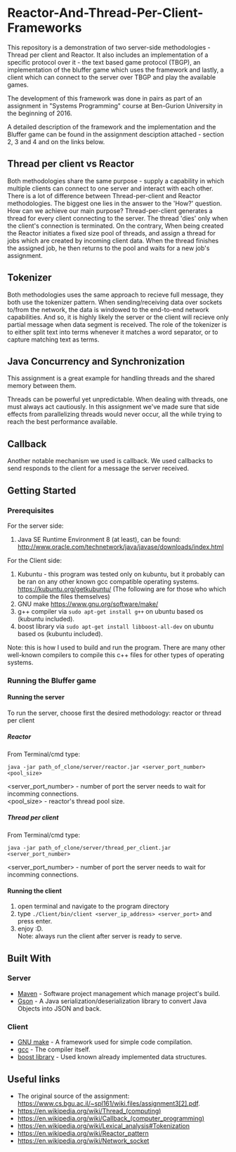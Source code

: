 # Reactor-And-Thread-Per-Client-Frameworks

This repository is a demonstration of two server-side methodologies - Thread per client and Reactor.
It also includes an implementation of a specific protocol over it - the text based game protocol (TBGP), an implementation of the bluffer game which uses the framework and lastly, a client which can connect to the server over TBGP and play the available games.

The development of this framework was done in pairs as part of an assignment in "Systems Programming" course at Ben-Gurion University in the beginning of 2016.

A detailed description of the framework and the implementation and the Bluffer game can be found in the assignment desciption attached - section 2, 3 and 4 and on the links below.

## Thread per client vs Reactor

Both methodologies share the same purpose - supply a capability in which multiple clients can connect to one server and interact with each other.
There is a lot of difference between Thread-per-client and Reactor methodologies.
The biggest one lies in the answer to the 'How?' question. How can we achieve our main purpose?
Thread-per-client generates a thread for every client connecting to the server. The thread 'dies' only when the client's connection is terminated.
On the contrary, When being created the Reactor initiates a fixed size pool of threads, and assign a thread for jobs which are created by incoming client data. When the thread finishes the assigned job, he then returns to the pool and waits for a new job's assignment.

## Tokenizer

Both methodologies uses the same approach to recieve full message, they both use the tokenizer pattern.
When sending/receiving data over sockets to/from the network, the data is windowed to the end-to-end network capabilities. And so, it is highly likely the server or the client will recieve only partial message when data segment is received.
The role of the tokenizer is to either split text into terms whenever it matches a word separator, or to capture matching text as terms.

## Java Concurrency and Synchronization
This assignment is a great example for handling threads and the shared memory between them.

Threads can be powerful yet unpredictable. When dealing with threads, one must always act cautiously.
In this assignment we've made sure that side effects from parallelizing threads would never occur, all the while trying to reach the best performance available.

## Callback
Another notable mechanism we used is callback. We used callbacks to send responds to the client for a message the server received.

## Getting Started
### Prerequisites

For the server side:
1. Java SE Runtime Environment 8 (at least), can be found: 
	http://www.oracle.com/technetwork/java/javase/downloads/index.html
	
For the Client side:
1. Kubuntu - this program was tested only on kubuntu, but it probably can be ran on any other known gcc compatible operating systems.
	https://kubuntu.org/getkubuntu/
(The following are for those who which to compile the files themselves)
2. GNU make
	https://www.gnu.org/software/make/
3. g++ compiler
	via ```sudo apt-get install g++``` on ubuntu based os (kubuntu included).
4. boost library
	via ```sudo apt-get install libboost-all-dev``` on ubuntu based os (kubuntu included).
	
Note: this is how I used to build and run the program. There are many other well-known compilers to compile this c++ files for other types of operating systems.

### Running the Bluffer game	
#### Running the server

To run the server, choose first the desired methodology: reactor or thread per client

##### Reactor

From Terminal/cmd type:
```
java -jar path_of_clone/server/reactor.jar <server_port_number> <pool_size>
```
<server_port_number> - number of port the server needs to wait for incomming connections.</br>
<pool_size> - reactor's thread pool size.

##### Thread per client
From Terminal/cmd type:
```
java -jar path_of_clone/server/thread_per_client.jar <server_port_number>
```
<server_port_number> - number of port the server needs to wait for incomming connections.

#### Running the client

1. open terminal and navigate to the program directory
2. type `./Client/bin/client <server_ip_address> <server_port>` and press enter.
3. enjoy :D.</br>
Note: always run the client after server is ready to serve.

## Built With

### Server
* [Maven](https://maven.apache.org/) - Software project management which manage project's build.
* [Gson](https://github.com/google/gson) - A Java serialization/deserialization library to convert Java Objects into JSON and back.

### Client
* [GNU make](https://www.gnu.org/software/make/) - A framework used for simple code compilation.
* [gcc](https://gcc.gnu.org/) - The compiler itself.
* [boost library](http://www.boost.org/) - Used known already implemented data structures.

## Useful links

* The original source of the assignment: https://www.cs.bgu.ac.il/~spl161/wiki.files/assignment3[2].pdf.
* https://en.wikipedia.org/wiki/Thread_(computing)
* https://en.wikipedia.org/wiki/Callback_(computer_programming)
* https://en.wikipedia.org/wiki/Lexical_analysis#Tokenization
* https://en.wikipedia.org/wiki/Reactor_pattern
* https://en.wikipedia.org/wiki/Network_socket
